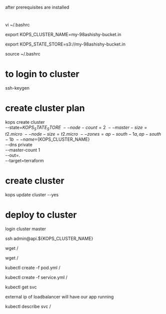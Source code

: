 after prerequisites are installed
#
vi ~/.bashrc

export KOPS_CLUSTER_NAME=my-98ashishy-bucket.in

export KOPS_STATE_STORE=s3://my-98ashishy-bucket.in

source ~/.bashrc

# to login to cluster
ssh-keygen

# create cluster plan
kops create cluster \
--state=${KOPS_STATE_STORE} \
--node-count=2 \
--master-size=t2.micro \
--node-size=t2.micro \
--zones=ap-south-1a,ap-south-1b \
--name=${KOPS_CLUSTER_NAME} \
--dns private \
--master-count 1 \
--out=. \
--target=terraform

# create cluster
kops update cluster --yes

# deploy to cluster

login cluster master

ssh admin@api.${KOPS_CLUSTER_NAME}

wget /<url of pod.yml/>

wget /<url of service.yml/>

kubectl create -f pod.yml /<or url of pod.yml/>

kubectl create -f service.yml /<or url of service.yml/>
  
kubectl get svc

external ip of loadbalancer will have our app running

kubectl describe svc /<name of service.yml/>
